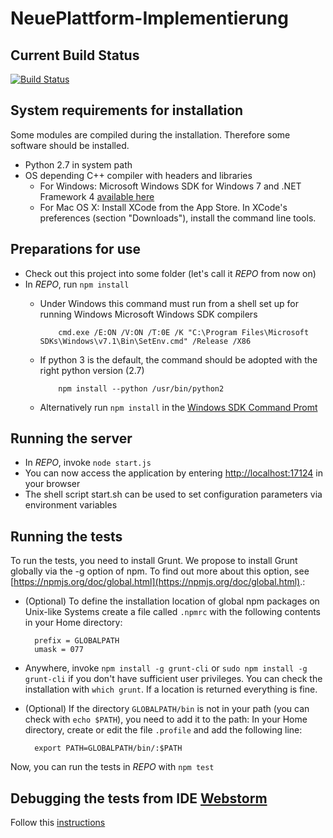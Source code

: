NeuePlattform-Implementierung
=============================

Current Build Status
--------------------

[![Build Status](https://travis-ci.org/softwerkskammer/NeuePlattform-Implementierung.png)](https://travis-ci.org/softwerkskammer/NeuePlattform-Implementierung)

System requirements for installation
--------------------
Some modules are compiled during the installation. Therefore some software should be installed.

* Python 2.7 in system path
* OS depending C++ compiler with headers and libraries
  * For Windows: Microsoft Windows SDK for Windows 7 and .NET Framework 4 [available here](http://www.microsoft.com/en-us/download/details.aspx?id=8279)
  * For Mac OS X: Install XCode from the App Store. In XCode's preferences (section "Downloads"), install the command line tools.

Preparations for use
--------------------

* Check out this project into some folder (let's call it *REPO* from now on)
* In *REPO*, run `npm install`
  * Under Windows this command must run from a shell set up for running Windows Microsoft Windows SDK compilers

            cmd.exe /E:ON /V:ON /T:0E /K "C:\Program Files\Microsoft SDKs\Windows\v7.1\Bin\SetEnv.cmd" /Release /X86

  * If python 3 is the default, the command should be adopted with the right python version (2.7)

            npm install --python /usr/bin/python2

  * Alternatively run `npm install` in the [Windows SDK Command Promt](http://msdn.microsoft.com/en-us/library/ms229859.aspx)

Running the server
------------------

* In *REPO*, invoke `node start.js`
* You can now access the application by entering [http://localhost:17124](http://localhost:17124) in your browser
* The shell script start.sh can be used to set configuration parameters via environment variables

Running the tests
-----------------

To run the tests, you need to install Grunt. We propose to install Grunt globally via the -g option of npm. To find out more about this option, see [https://npmjs.org/doc/global.html](https://npmjs.org/doc/global.html).:

* (Optional) To define the installation location of global npm packages on Unix-like Systems create a file called `.npmrc` with the following contents in your Home directory:

        prefix = GLOBALPATH
        umask = 077

* Anywhere, invoke `npm install -g grunt-cli` or `sudo npm install -g grunt-cli` if you don't have sufficient user privileges. You can check the installation with `which grunt`. If a location is returned everything is fine.
* (Optional) If the directory `GLOBALPATH/bin` is not in your path (you can check with `echo $PATH`), you need to add it to the path: In your Home directory, create or edit the file `.profile` and add the following line:

        export PATH=GLOBALPATH/bin/:$PATH

Now, you can run the tests in *REPO* with `npm test`

Debugging the tests from IDE [Webstorm](http://www.jetbrains.com/webstorm/)
----------
Follow this [instructions](http://codebetter.com/glennblock/2013/01/17/debugging-mocha-unit-tests-with-webstorm-step-by-step/)
